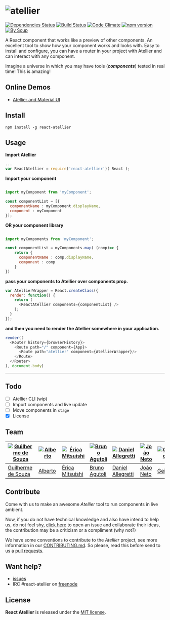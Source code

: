 # ![atellier](http://i.imgur.com/UvDJ8c5.jpg)

[![Dependencies Status](https://david-dm.org/scup/atellier.svg)](https://david-dm.org/scup/Atellier)
[![Build Status](https://travis-ci.org/scup/atellier.svg?branch=development)](https://travis-ci.org/scup/Atellier)
[![Code Climate](https://codeclimate.com/github/scup/Atellier/badges/gpa.svg)](https://codeclimate.com/github/scup/Atellier)
[![npm version](https://badge.fury.io/js/react-atellier.svg)](https://badge.fury.io/js/react-atellier)
[![By Scup](https://img.shields.io/badge/by-Scup-orange.svg)](http://developers.scup.com)

A React component that works like a preview of other components. An excellent tool to show how your component works and looks with. Easy to install and configure, you can have a router in your project with Atellier and can interact with any component.

Imagine a universe in which you may have tools (***components***) tested in real time! This is amazing!

## Online Demos
* [Atellier and Material UI](http://scup.github.io/atellier/material-ui-atellier/)

## Install
```shell
npm install -g react-atellier
```

## Usage



**Import Atellier**
```javascript
...
var ReactAtellier = require('react-atellier')( React );
```
**Import your component**
```javascript

import myComponent from 'myComponent';

const componentList = [{
  componentName : myComponent.displayName,
  component : myComponent
}];

```
**OR your component library**
```javascript

import myComponents from 'myComponent';

const componentList = myComponents.map( (comp)=> {
    return {
      componentName : comp.displayName,
      component : comp
    }
})

```
**pass your components to Atellier over components prop.**
```javascript
var AtellierWrapper = React.createClass({
  render: function() {
    return (
      <ReactAtellier components={componentList} />
    );
  }
});
```
**and then you need to render the Atellier somewhere in your application.**
```javascript
render((
  <Router history={browserHistory}>
    <Route path="/" component={App}>
      <Route path="atellier" component={AtellierWrapper}/>
    </Route>
  </Router>
), document.body)
```



---







## Todo
- [ ] Atellier CLI (wip)
- [ ] Import components and live update
- [ ] Move components in `stage`
- [x] License

## Team

[![Guilherme de Souza](https://avatars1.githubusercontent.com/u/2624370?v=3&s=100)](https://github.com/guisouza) | [![Alberto](https://avatars1.githubusercontent.com/u/717537?v=3&s=100)](https://github.com/albertossilva) | [![Érica Mitsuishi](https://avatars2.githubusercontent.com/u/3091890?v=3&s=100)](https://github.com/mitsuishihidemi) | [![Bruno Agutoli](https://avatars2.githubusercontent.com/u/298845?v=3&s=100)](https://github.com/agutoli) | [![Daniel Allegretti](https://avatars1.githubusercontent.com/u/317584?v=3&s=100)](https://github.com/allegretti) | [![João Neto](https://avatars2.githubusercontent.com/u/547989?v=3&s=100)](https://github.com/allegretti) | [![Geison](https://avatars0.githubusercontent.com/u/4429874?v=3&s=100)](https://github.com/ojeison)
---|---|---|---|---|---|---|
[Guilherme de Souza](https://github.com/guisouza) | [Alberto](https://github.com/albertossilva) | [Érica Mitsuishi](https://github.com/mitsuishihidemi) | [Bruno Agutoli](https://github.com/agutoli) | [Daniel Allegretti](https://github.com/allegretti) | [João Neto](https://github.com/joaoneto) | [Geison](https://github.com/ogeison)

## Contribute
Come with us to make an awesome *Atellier* tool to run components in live ambient.

Now, if you do not have technical knowledge and also have intend to help us, do not feel shy, [click here](https://github.com/scup/Atellier/issues) to open an issue and collaborate their ideas, the contribution may be a criticism or a compliment (why not?)

We have some conventions to contribute to the *Atellier* project, see more information in our [CONTRIBUTING.md](CONTRIBUTING.md). So please, read this before send to us a [pull requests](https://github.com/scup/Atellier/pulls).

## Want help?
- [issues](https://github.com/scup/Atellier/issues)
- IRC #react-atellier on [freenode](https://freenode.net/)


## License

**React Atellier** is released under the
[MIT license](https://github.com/scup/atellier/blob/development/LICENSE.md).
